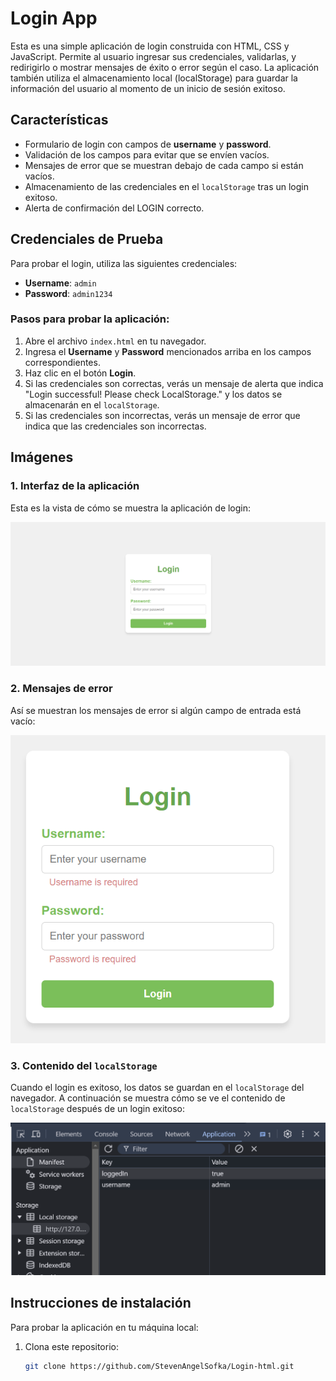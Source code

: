 # Login App

Esta es una simple aplicación de login construida con HTML, CSS y JavaScript. Permite al usuario ingresar sus credenciales, validarlas, y redirigirlo o mostrar mensajes de éxito o error según el caso. La aplicación también utiliza el almacenamiento local (localStorage) para guardar la información del usuario al momento de un inicio de sesión exitoso.

## Características

- Formulario de login con campos de **username** y **password**.
- Validación de los campos para evitar que se envíen vacíos.
- Mensajes de error que se muestran debajo de cada campo si están vacíos.
- Almacenamiento de las credenciales en el `localStorage` tras un login exitoso.
- Alerta de confirmación del LOGIN correcto.

## Credenciales de Prueba

Para probar el login, utiliza las siguientes credenciales:

- **Username**: `admin`
- **Password**: `admin1234`

### **Pasos para probar la aplicación:**
1. Abre el archivo `index.html` en tu navegador.
2. Ingresa el **Username** y **Password** mencionados arriba en los campos correspondientes.
3. Haz clic en el botón **Login**.
4. Si las credenciales son correctas, verás un mensaje de alerta que indica "Login successful! Please check LocalStorage." y los datos se almacenarán en el `localStorage`.
5. Si las credenciales son incorrectas, verás un mensaje de error que indica que las credenciales son incorrectas.

## Imágenes

### 1. Interfaz de la aplicación
Esta es la vista de cómo se muestra la aplicación de login:

![Interfaz de la aplicación](./assets/img/login.png)

### 2. Mensajes de error
Así se muestran los mensajes de error si algún campo de entrada está vacío:

![Mensajes de error](./assets/img/error.png)

### 3. Contenido del `localStorage`
Cuando el login es exitoso, los datos se guardan en el `localStorage` del navegador. A continuación se muestra cómo se ve el contenido de `localStorage` después de un login exitoso:

![Contenido del localStorage](./assets/img/localStorage.png)

## Instrucciones de instalación

Para probar la aplicación en tu máquina local:

1. Clona este repositorio:

   ```bash
   git clone https://github.com/StevenAngelSofka/Login-html.git